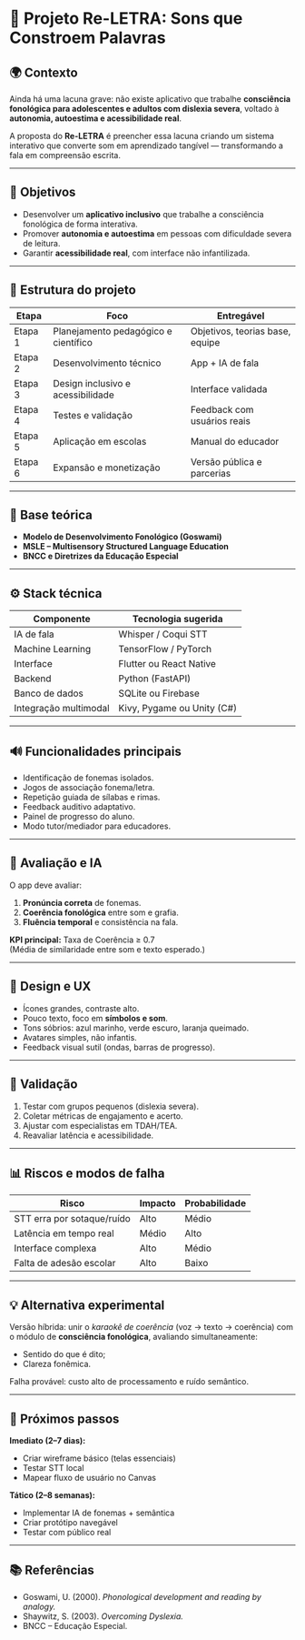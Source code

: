 # 🧩 Projeto Re-LETRA: Sons que Constroem Palavras

## 🌍 Contexto
Ainda há uma lacuna grave: não existe aplicativo que trabalhe **consciência fonológica para adolescentes e adultos com dislexia severa**, voltado à **autonomia, autoestima e acessibilidade real**.

A proposta do **Re-LETRA** é preencher essa lacuna criando um sistema interativo que converte som em aprendizado tangível — transformando a fala em compreensão escrita.

---

## 🎯 Objetivos
- Desenvolver um **aplicativo inclusivo** que trabalhe a consciência fonológica de forma interativa.  
- Promover **autonomia e autoestima** em pessoas com dificuldade severa de leitura.  
- Garantir **acessibilidade real**, com interface não infantilizada.

---

## 🧩 Estrutura do projeto

| Etapa | Foco | Entregável |
|-------|------|------------|
| Etapa 1 | Planejamento pedagógico e científico | Objetivos, teorias base, equipe |
| Etapa 2 | Desenvolvimento técnico | App + IA de fala |
| Etapa 3 | Design inclusivo e acessibilidade | Interface validada |
| Etapa 4 | Testes e validação | Feedback com usuários reais |
| Etapa 5 | Aplicação em escolas | Manual do educador |
| Etapa 6 | Expansão e monetização | Versão pública e parcerias |

---

## 🧠 Base teórica
- **Modelo de Desenvolvimento Fonológico (Goswami)**
- **MSLE – Multisensory Structured Language Education**
- **BNCC e Diretrizes da Educação Especial**

---

## ⚙️ Stack técnica
| Componente | Tecnologia sugerida |
|-------------|--------------------|
| IA de fala | Whisper / Coqui STT |
| Machine Learning | TensorFlow / PyTorch |
| Interface | Flutter ou React Native |
| Backend | Python (FastAPI) |
| Banco de dados | SQLite ou Firebase |
| Integração multimodal | Kivy, Pygame ou Unity (C#) |

---

## 🔊 Funcionalidades principais
- Identificação de fonemas isolados.  
- Jogos de associação fonema/letra.  
- Repetição guiada de sílabas e rimas.  
- Feedback auditivo adaptativo.  
- Painel de progresso do aluno.  
- Modo tutor/mediador para educadores.

---

## 🧠 Avaliação e IA
O app deve avaliar:
1. **Pronúncia correta** de fonemas.  
2. **Coerência fonológica** entre som e grafia.  
3. **Fluência temporal** e consistência na fala.

**KPI principal:** Taxa de Coerência ≥ 0.7  
(Média de similaridade entre som e texto esperado.)

---

## 🧩 Design e UX
- Ícones grandes, contraste alto.  
- Pouco texto, foco em **símbolos e som**.  
- Tons sóbrios: azul marinho, verde escuro, laranja queimado.  
- Avatares simples, não infantis.  
- Feedback visual sutil (ondas, barras de progresso).

---

## 🧪 Validação
1. Testar com grupos pequenos (dislexia severa).  
2. Coletar métricas de engajamento e acerto.  
3. Ajustar com especialistas em TDAH/TEA.  
4. Reavaliar latência e acessibilidade.

---

## 📊 Riscos e modos de falha
| Risco | Impacto | Probabilidade |
|--------|----------|---------------|
| STT erra por sotaque/ruído | Alto | Médio |
| Latência em tempo real | Médio | Alto |
| Interface complexa | Alto | Médio |
| Falta de adesão escolar | Alto | Baixo |

---

## 💡 Alternativa experimental
Versão híbrida: unir o *karaokê de coerência* (voz → texto → coerência) com o módulo de **consciência fonológica**, avaliando simultaneamente:
- Sentido do que é dito;
- Clareza fonêmica.

Falha provável: custo alto de processamento e ruído semântico.

---

## 🔗 Próximos passos
**Imediato (2–7 dias):**
- Criar wireframe básico (telas essenciais)
- Testar STT local
- Mapear fluxo de usuário no Canvas

**Tático (2–8 semanas):**
- Implementar IA de fonemas + semântica
- Criar protótipo navegável
- Testar com público real

---

## 📚 Referências
- Goswami, U. (2000). *Phonological development and reading by analogy.*
- Shaywitz, S. (2003). *Overcoming Dyslexia.*
- BNCC – Educação Especial.
